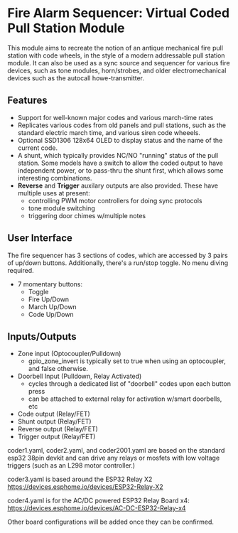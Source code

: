 # Fire Alarm Sequencer: Virtual Coded Pull Station Module
This module aims to recreate the notion of an antique mechanical fire pull station with code wheels, in the style of a modern addressable pull station module. It can also be used as a sync source and sequencer for various fire devices, such as tone modules, horn/strobes, and older electromechanical devices such as the autocall howe-transmitter.


## Features
- Support for well-known major codes and various march-time rates
- Replicates various codes from old panels and pull stations, such as the standard electric march time, and various siren code wheeels.
- Optional SSD1306 128x64 OLED to display status and the name of the current code.
- A shunt, which typically provides NC/NO "running" status of the pull station. Some models have a switch to allow the coded output to have independent power, or to pass-thru the shunt first, which allows some interesting combinations.
- **Reverse** and **Trigger** auxilary outputs are also provided. These have multiple uses at present:
  - controlling PWM motor controllers for doing sync protocols
  - tone module switching
  - triggering door chimes w/multiple notes

## User Interface
The fire sequencer has 3 sections of codes, which are accessed by 3 pairs of up/down buttons. Additionally, there's a run/stop toggle. No menu diving required.
- 7 momentary buttons:
  - Toggle
  - Fire Up/Down
  - March Up/Down
  - Code Up/Down


## Inputs/Outputs
- Zone input (Optocoupler/Pulldown)
  - gpio_zone_invert is typically set to true when using an optocoupler, and false otherwise.
- Doorbell Input (Pulldown, Relay Activated)
  - cycles through a dedicated list of "doorbell" codes upon each button press
  - can be attached to external relay for activation w/smart doorbells, etc
- Code output (Relay/FET)
- Shunt output (Relay/FET)
- Reverse output (Relay/FET)
- Trigger output (Relay/FET)


coder1.yaml, coder2.yaml, and coder2001.yaml are based on the standard esp32 38pin devkit and can drive any relays or mosfets with low voltage triggers (such as an L298 motor controller.)

coder3.yaml is based around the ESP32 Relay X2
https://devices.esphome.io/devices/ESP32-Relay-X2

coder4.yaml is for the AC/DC powered ESP32 Relay Board x4:
https://devices.esphome.io/devices/AC-DC-ESP32-Relay-x4

Other board configurations will be added once they can be confirmed.
